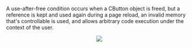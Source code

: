 A use-after-free condition occurs when a CButton object is freed, but a reference is kept and used again during a page reload, an invalid memory that's controllable is used, and allows arbitrary code execution under the context of the user.

<p align="center">
  <img src="https://github.com/ihack4falafel/OSEE/blob/master/Heap%20Overflow/Windows/CVE-2012-4792/Capture.PNG">
</p>

